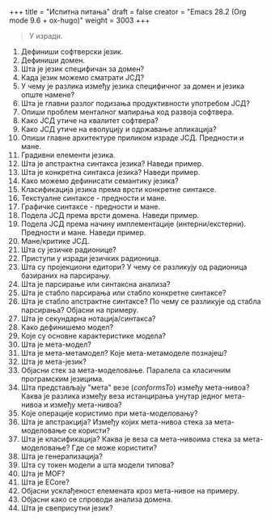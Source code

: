 +++
title = "Испитна питања"
draft = false
creator = "Emacs 28.2 (Org mode 9.6 + ox-hugo)"
weight = 3003
+++

> У изради.

1.  Дефиниши софтверски језик.
2.  Дефиниши домен.
3.  Шта је језик специфичан за домен?
4.  Када језик можемо сматрати ЈСД?
5.  У чему је разлика између језика специфичног за домен и језика опште намене?
6.  Шта је главни разлог подизања продуктивности употребом ЈСД?
7.  Опиши проблем менталног мапирања код развоја софтвера.
8.  Како ЈСД утиче на квалитет софтвера?
9.  Како ЈСД утиче на еволуцију и одржавање апликација?
10. Опиши главне архитектуре приликом израде ЈСД. Предности и мане.
11. Градивни елементи језика.
12. Шта је апстрактна синтакса језика? Наведи пример.
13. Шта је конкретна синтакса језика? Наведи пример.
14. Како можемо дефинисати семантику језика?
15. Класификација језика према врсти конкретне синтаксе.
16. Текстуалне синтаксе - предности и мане.
17. Графичке синтаксе - предности и мане.
18. Подела ЈСД према врсти домена. Наведи пример.
19. Подела ЈСД према начину имплементације (интерни/екстерни). Предности и мане. Наведи пример.
20. Мане/критике ЈСД.
21. Шта су језичке радионице?
22. Приступи у изради језичких радионица.
23. Шта су пројекциони едитори? У чему се разликују од радионица базираних на парсирању.
24. Шта је парсирање или синтаксна анализа?
25. Шта је стабло парсирања или стабло конкретне синтаксе?
26. Шта је стабло апстрактне синтаксе? По чему се разликује од стабла парсирања?
    Објасни на примеру.
27. Шта је секундарна нотација/синтакса?
28. Како дефинишемо модел?
29. Које су основне карактеристике модела?
30. Шта је мета-модел?
31. Шта је мета-метамодел? Које мета-метамоделе познајеш?
32. Шта је мета-језик?
33. Објасни стек за мета-моделовање. Паралела са класичним програмским језицима.
34. Шта представљају "мета" везе (_conformsTo_) између мета-нивоа? Каква је
    разлика између веза истанцирања унутар једног мета-нивоа и између
    мета-нивоа?
35. Које операције користимо при мета-моделовању?
36. Шта је апстракција? Између којих мета-нивоа стека за мета-моделовање се користи?
37. Шта је класификација? Каква је веза са мета-нивоима стека за
    мета-моделовање? Где се може користити?
38. Шта је генерализација?
39. Шта су токен модели а шта модели типова?
40. Шта је MOF?
41. Шта је ECore?
42. Објасни усклађеност елемената кроз мета-нивое на примеру.
43. Објасни како се спроводи анализа домена.
44. Шта је свеприсутни језик?
